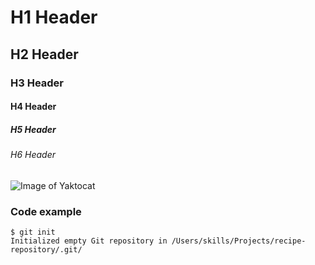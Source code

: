 # H1 Header
## H2 Header
### H3 Header
#### H4 Header
##### H5 Header
###### H6 Header

![Image of Yaktocat](https://octodex.github.com/images/yaktocat.png)

### Code example
```
$ git init
Initialized empty Git repository in /Users/skills/Projects/recipe-repository/.git/
```
